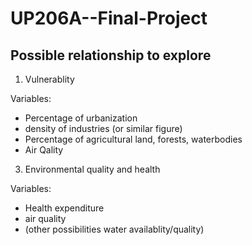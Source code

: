 # UP206A--Final-Project

## Possible relationship to explore
1. Vulnerablity 

Variables:
* Percentage of urbanization
* density of industries (or similar figure)
* Percentage of agricultural land, forests, waterbodies
* Air Qality


3. Environmental quality and health

Variables: 
* Health expenditure
* air quality
* (other possibilities water availablity/quality)


